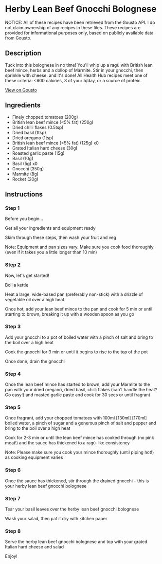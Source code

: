 # Herby Lean Beef Gnocchi Bolognese

NOTICE: All of these recipes have been retrieved from the Gousto API. I do not claim ownership of any recipes in these files. These recipes are provided for informational purposes only, based on publicly available data from Gousto.

## Description

Tuck into this bolognese in no time! You'll whip up a ragù with British lean beef mince, herbs and a dollop of Marmite. Stir in your gnocchi, then sprinkle with cheese, and it's done! All Health Hub recipes meet one of these criteria: <600 calories, 3 of your 5/day, or a source of protein.

[View on Gousto](https://www.gousto.co.uk/recipes/cookbook/herby-lean-beef-gnocchi-bolognese)

## Ingredients

- Finely chopped tomatoes (200g)
- British lean beef mince (<5% fat) (250g)
- Dried chilli flakes (0.5tsp)
- Dried basil (1tsp)
- Dried oregano (1tsp)
- British lean beef mince (<5% fat) (125g) x0
- Grated Italian hard cheese (30g)
- Roasted garlic paste (15g)
- Basil (10g)
- Basil (5g) x0
- Gnocchi (350g)
- Marmite (8g)
- Rocket (20g)

## Instructions


### Step 1

Before you begin...

Get all your ingredients and equipment ready

Skim through these steps, then wash your fruit and veg

Note: Equipment and pan sizes vary. Make sure you cook food thoroughly (even if it takes you a little longer than 10 min)


### Step 2

Now, let's get started!

Boil a kettle

Heat a large, wide-based pan (preferably non-stick) with a drizzle of vegetable oil over a high heat

Once hot, add your lean beef mince to the pan and cook for 5 min or until starting to brown, breaking it up with a wooden spoon as you go


### Step 3

Add your gnocchi to a pot of boiled water with a pinch of salt and bring to the boil over a high heat

Cook the gnocchi for 3 min or until it begins to rise to the top of the pot

Once done, drain the gnocchi


### Step 4

Once the lean beef mince has started to brown, add your Marmite to the pan with your dried oregano, dried basil, chilli flakes (can't handle the heat? Go easy!) and roasted garlic paste and cook for 30 secs or until fragrant


### Step 5

Once fragrant, add your chopped tomatoes with 100ml<span class="text-purple"> [130ml] </span><span class="text-danger">[170ml]</span> boiled water, a pinch of sugar and a generous pinch of salt and pepper and bring to the boil over a high heat

Cook for 2-3 min or until the lean beef mince has cooked through (no pink meat!) and the sauce has thickened to a ragù-like consistency

Note: Please make sure you cook your mince thoroughly (until piping hot!) as cooking equipment varies


### Step 6

Once the sauce has thickened, stir through the drained gnocchi – this is your herby lean beef gnocchi bolognese


### Step 7

Tear your basil leaves over the herby lean beef gnocchi bolognese

Wash your salad, then pat it dry with kitchen paper

### Step 8

Serve the herby lean beef gnocchi bolognese and top with your grated Italian hard cheese and salad

Enjoy!

